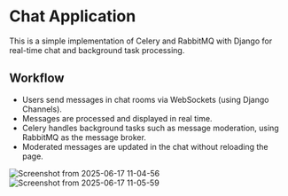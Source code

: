 # Chat Application

This is a simple implementation of Celery and RabbitMQ with Django for real-time chat and background task processing.

## Workflow

- Users send messages in chat rooms via WebSockets (using Django Channels).
- Messages are processed and displayed in real time.
- Celery handles background tasks such as message moderation, using RabbitMQ as the message broker.
- Moderated messages are updated in the chat without reloading the page.

![Screenshot from 2025-06-17 11-04-56](https://github.com/user-attachments/assets/b7f9cd67-a429-4f7b-814d-75503525dca2)
![Screenshot from 2025-06-17 11-05-59](https://github.com/user-attachments/assets/d11a7d5e-aa65-4637-abe1-74a54cf9354b)
